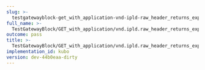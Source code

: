 ```yaml
---
slug: >-
  testgatewayblock-get_with_application-vnd-ipld-raw_header_returns_expected_response_headers-header_content-type
full_name: >-
  TestGatewayBlock/GET_with_application/vnd.ipld.raw_header_returns_expected_response_headers/Header_Content-Type
outcome: pass
title: >-
  TestGatewayBlock/GET_with_application/vnd.ipld.raw_header_returns_expected_response_headers/Header_Content-Type
implementation_id: kubo
version: dev-44b0eaa-dirty
---
```


